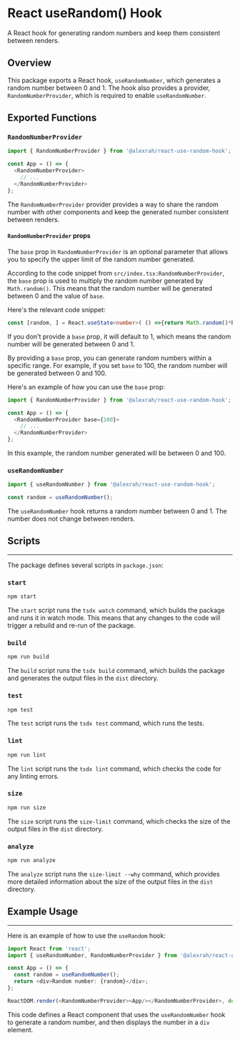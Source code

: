 # React useRandom() Hook

A React hook for generating random numbers and keep them consistent between renders.

## Overview

This package exports a React hook, `useRandomNumber`, which generates a random number between 0 and 1. The hook also provides a provider, `RandomNumberProvider`, which is required to enable `useRandomNumber`.

## Exported Functions


### `RandomNumberProvider`

```typescript
import { RandomNumberProvider } from '@alexrah/react-use-random-hook';

const App = () => {
  <RandomNumberProvider>
    // ...
  </RandomNumberProvider>
};
```

The `RandomNumberProvider` provider provides a way to share the random number with other components and keep the generated number consistent between renders.

#### `RandomNumberProvider` props

The `base` prop in `RandomNumberProvider` is an optional parameter that allows you to specify the upper limit of the random number generated.

According to the code snippet from `src/index.tsx:RandomNumberProvider`, the `base` prop is used to multiply the random number generated by `Math.random()`. This means that the random number will be generated between 0 and the value of `base`.

Here's the relevant code snippet:
```typescript
const [random, ] = React.useState<number>( () =>{return Math.random()*base});
```
If you don't provide a `base` prop, it will default to 1, which means the random number will be generated between 0 and 1.

By providing a `base` prop, you can generate random numbers within a specific range. For example, if you set `base` to 100, the random number will be generated between 0 and 100.

Here's an example of how you can use the `base` prop:
```typescript
import { RandomNumberProvider } from '@alexrah/react-use-random-hook';

const App = () => {
  <RandomNumberProvider base={100}>
    // ...
  </RandomNumberProvider>
};
```
In this example, the random number generated will be between 0 and 100.


### `useRandomNumber`

```typescript
import { useRandomNumber } from '@alexrah/react-use-random-hook';

const random = useRandomNumber();
```

The `useRandomNumber` hook returns a random number between 0 and 1. The number does not change between renders.


## Scripts
---------

The package defines several scripts in `package.json`:

### `start`

```bash
npm start
```

The `start` script runs the `tsdx watch` command, which builds the package and runs it in watch mode. This means that any changes to the code will trigger a rebuild and re-run of the package.

### `build`

```bash
npm run build
```

The `build` script runs the `tsdx build` command, which builds the package and generates the output files in the `dist` directory.

### `test`

```bash
npm test
```

The `test` script runs the `tsdx test` command, which runs the tests.

### `lint`

```bash
npm run lint
```

The `lint` script runs the `tsdx lint` command, which checks the code for any linting errors.

### `size`

```bash
npm run size
```

The `size` script runs the `size-limit` command, which checks the size of the output files in the `dist` directory.

### `analyze`

```bash
npm run analyze
```

The `analyze` script runs the `size-limit --why` command, which provides more detailed information about the size of the output files in the `dist` directory.

## Example Usage
---------------

Here is an example of how to use the `useRandom` hook:
```typescript
import React from 'react';
import { useRandomNumber, RandomNumberProvider } from '@alexrah/react-use-random-hook';

const App = () => {
  const random = useRandomNumber();
  return <div>Random number: {random}</div>;
};

ReactDOM.render(<RandomNumberProvider><App/></RandomNumberProvider>, document.getElementById('root'));

```
This code defines a React component that uses the `useRandomNumber` hook to generate a random number, and then displays the number in a `div` element.

